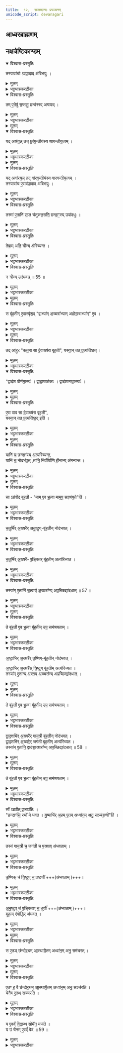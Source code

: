 ```yaml
---
title:  १२,  सप्तच्छन्दः प्रपञ्चनम्
unicode_script: devanagari
---
```


## आध्वरब्राह्मणम्
## नक्षत्रेष्टिकाण्डम्‌

<details open><summary>विश्वास-प्रस्तुतिः</summary>

तस्यावा॑चो ऽवपा॒दाद् अ॑बिभयुः ।  
</details>

<details><summary>मूलम्</summary>

तस्यावा॑चो ऽवपा॒दाद् अ॑बिभयुः ।  
</details>

<details><summary>भट्टभास्करटीका</summary>

1 तस्यावाच इत्यादि ॥ उक्तमेकविंशेनादित्यस्य मात्रामिन्द्रो गत इति । तस्य आदित्यात्मन इन्द्रस्य अवाचोऽवपादात् अधः पतनात् अबिभयुः कदाचिदयमवाक्पतेदिति देवा भीतिं गताः । पद्यतेर्घञ्, थाथादिना उतरपदान्तोदात्तत्वम् ।
</details>

<details open><summary>विश्वास-प्रस्तुतिः</summary>

तम् ए॒तेषु॑ स॒प्तसु॒ छन्द॑स्स्व् अश्रयन्न् ।  
</details>

<details><summary>मूलम्</summary>

तम् ए॒तेषु॑ स॒प्तसु॒ छन्द॑स्स्व् अश्रयन्न् ।  
</details>

<details><summary>भट्टभास्करटीका</summary>

अथ तमेतेषु गायत्र्यादिषु सप्तसु छन्दस्सु अश्रयन् स्थापितवन्तः सप्तछन्दांस्याश्रयमकुर्वन् साम्नि । तत् तस्मात्तदाधारस्य सामविशेषस्य श्रायन्तीयत्वम् ।
</details>


<details><summary>मूलम्</summary>

यदश्र॑यन्न् ।
तच्छ्रा॑य॒न्तीय॑स्य श्रायन्तीय॒त्वम् ।
</details>

<details open><summary>विश्वास-प्रस्तुतिः</summary>

यद् अश्र॑य॒न्न् तच् छ्रा॑य॒न्तीय॑स्य श्रायन्तीय॒त्वम् ।  
</details>

<details><summary>मूलम्</summary>

यद् अश्र॑य॒न्न् तच् छ्रा॑य॒न्तीय॑स्य श्रायन्तीय॒त्वम् ।  
</details>

<details><summary>भट्टभास्करटीका</summary>

श्रयत्यनेन छन्दांस्यादित्य इति श्रायन्तीयम् ।
</details>


<details><summary>मूलम्</summary>

यदवा॑रयन्न् ।
तद्वा॑रव॒न्तीय॑स्य वारवन्तीय॒त्वम् ।
</details>

<details open><summary>विश्वास-प्रस्तुतिः</summary>

यद् अवा॑रय॒न्न् तद् वा॑रव॒न्तीय॑स्य वारवन्तीय॒त्वम् ।  
तस्यावा॑च ए॒वाव॑पा॒दाद् अ॑बिभयुः ।
</details>

<details><summary>मूलम्</summary>

यद् अवा॑रय॒न्न् तद् वा॑रव॒न्तीय॑स्य वारवन्तीय॒त्वम् ।  
तस्यावा॑च ए॒वाव॑पा॒दाद् अ॑बिभयुः ।
</details>

<details><summary>भट्टभास्करटीका</summary>

यत् यस्माच्चावाक्पतनादादित्यं अवारयन् निवारितवन्तो देवाः, तद्वारवन्तीयस्य सामविशेषस्य वारवन्तीयत्वम् ॥
</details>

<details open><summary>विश्वास-प्रस्तुतिः</summary>

तस्मा॑ ए॒तानि॑ स॒प्त च॑तुरुत्त॒राणि॒ छन्दा॒ꣳ॒स्य् उपा॑दधुः ।  
</details>

<details><summary>मूलम्</summary>

तस्मा॑ ए॒तानि॑ स॒प्त च॑तुरुत्त॒राणि॒ छन्दा॒ꣳ॒स्य् उपा॑दधुः ।  
</details>

<details><summary>भट्टभास्करटीका</summary>

2-3 तस्मात् सामद्वारेण गायत्र्यादीनि सप्त चतुरुत्तराणि छन्दांस्युपादधुः समन्तादुत्तम्भनत्वेन स्थापितवन्तः, चतुर्भिश्च चतुर्भिरुत्तरैः पूर्वस्मात्पूर्वस्मादुत्तराणि उद्गततराणीति । चतुर्विंशत्यक्षरा गायत्री, अष्टाविंशत्यक्षरा उष्णिगित्यादि ।
</details>

<details open><summary>विश्वास-प्रस्तुतिः</summary>

तेषा॒म् अति॒ त्रीण्य् अ॑रिच्यन्त ।
</details>

<details><summary>मूलम्</summary>

तेषा॒म् अति॒ त्रीण्य् अ॑रिच्यन्त ।
</details>

<details><summary>भट्टभास्करटीका</summary>

अथ तेषां छन्दसां मध्ये त्रीणि पङ्क्त्यादीनि छन्दांसि आदित्यं अत्यरिच्यन्त अतिक्रम्य स्थितानि । तेन तमुत्तम्भयितुमयोग्यानि ।
</details>

<details open><summary>विश्वास-प्रस्तुतिः</summary>

न त्रीण्य् उद॑भवन्न् ॥ 55 ॥  
</details>

<details><summary>मूलम्</summary>

न त्रीण्य् उद॑भवन्न् ॥ 55 ॥  
</details>

<details><summary>भट्टभास्करटीका</summary>

अथ त्रीणि गायत्र्यादीनि छन्दांसि आदित्यं नोदभवन् न प्राप्नुवन् ऊनप्रमाणत्वादादित्यमप्राप्य स्थितानि तेन तान्यप्युत्तम्भनासमर्थानि ।
</details>


<details><summary>मूलम्</summary>

स बृ॑ह॒तीमे॒वास्पृ॑शत् ।
द्वाभ्या॑म॒ख्षरा᳚भ्याम् ।
अ॒हो॒रा॒त्राभ्या॑मे॒व ।
</details>

<details open><summary>विश्वास-प्रस्तुतिः</summary>

स बृ॑ह॒तीम् ए॒वास्पृ॑श॒द् "द्वाभ्या॑म् अ॒ख्षरा᳚भ्याम् अहोरा॒त्राभ्या॑म्" ए॒व ।  
</details>

<details><summary>मूलम्</summary>

स बृ॑ह॒तीम् ए॒वास्पृ॑श॒द् "द्वाभ्या॑म् अ॒ख्षरा᳚भ्याम् अहोरा॒त्राभ्या॑म्" ए॒व ।  
</details>

<details><summary>भट्टभास्करटीका</summary>

अथ मध्ये स्थितां बृहतीमेव आदित्यः अस्पृशत् अन्यूनानतिरिक्तत्वात् उत्तम्भकत्वेनास्पृशत् । स एवैनमधारयत् इति यावत् ।

केन प्राकारेण बृहतीमादित्योऽस्पृशदित्पाह - द्वाभ्यामक्षराभ्यामित्वादि । द्वाभ्यां अविनाशाभ्यां नित्यप्रपृत्ताभ्यामेव क्वचित् बृहती सम्पद्यते । संवत्सरात्मकाहोरात्रसमुदायस्य बृहतीत्वेन रूपणात् तदवयवयोरहोरात्रयोः अक्षरत्वेन रूपणं क्रियते । बृहत्येव इत्थं भूत्वा आदित्यं देवं धारयितुं समर्था तस्मात् स बृहतीमेवास्पृशदिति । अन्यानि छन्दांसि नैवमहोरात्र्यां अन्येनैव [रात्राभ्यामनन्येनैव?] प्रकारेण आदित्यं स्पृशन्ति । तस्मात् तानि न्यूनान्यतिरिक्तानि चेत्युक्तम् । बृहत्यां तु षट्त्रिंशदक्षरसममितषट्त्रिंशदहोरात्रविशेषसमासादितबृहती एव [हतीसमभावक?] संवत्सरात्मिकां [संवत्सरात्मकस्य?] देवस्य आदित्यस्य सङ्ख्यातानुरूप्यं वहन्त्यां आदित्यः प्रतितिष्ठति ।
</details>


<details><summary>मूलम्</summary>

तदा॑हुः ।
क॒त॒मा सा दे॒वाख्ष॑रा बृह॒ती ।
यस्या॒न्तत्प्र॒त्यति॑ष्ठत् ।
</details>

<details open><summary>विश्वास-प्रस्तुतिः</summary>

तद् आ॑हुᳵ "कत॒मा सा दे॒वाख्ष॑रा बृह॒ती", यस्या॒न् तत् प्र॒त्यति॑ष्ठत् ।  
</details>

<details><summary>मूलम्</summary>

तद् आ॑हुᳵ "कत॒मा सा दे॒वाख्ष॑रा बृह॒ती", यस्या॒न् तत् प्र॒त्यति॑ष्ठत् ।  
</details>

<details><summary>भट्टभास्करटीका</summary>

कतमा सा देवाक्षरा बृहती यस्यामादित्यः प्रतितिष्ठतीति,
</details>

<details open><summary>विश्वास-प्रस्तुतिः</summary>

"द्वाद॑श पौर्णमा॒स्यः॑ । द्वाद॒शाष्ट॑काः ।  द्वाद॑शामावा॒स्याः᳚ ।
</details>

<details><summary>मूलम्</summary>

"द्वाद॑श पौर्णमा॒स्यः॑ । द्वाद॒शाष्ट॑काः ।  द्वाद॑शामावा॒स्याः᳚ ।
</details>


<details><summary>मूलम्</summary>

ए॒षा वाव सा दे॒वाख्ष॑रा बृह॒ती ॥ 56 ॥  
यस्या॒न्तत्प्र॒त्यति॑ष्ठ॒दिति॑ ।
</details>

<details open><summary>विश्वास-प्रस्तुतिः</summary>

ए॒षा वाव सा दे॒वाख्ष॑रा बृह॒ती",  
यस्या॒न् तत् प्र॒त्यति॑ष्ठ॒द् इति॑ ।  
</details>

<details><summary>मूलम्</summary>

ए॒षा वाव सा दे॒वाख्ष॑रा बृह॒ती",  
यस्या॒न् तत् प्र॒त्यति॑ष्ठ॒द् इति॑ ।  
</details>

<details><summary>भट्टभास्करटीका</summary>

एवं पृष्टे उत्तरं - द्वादशेत्यादि । देवाः आदित्याः, ते च द्वादश, ते च त्रिरावृत्ताः षट्त्रिंशत् । बृहती च षट्त्रिंशदक्षरा । तिथयोऽप्येता द्वादशद्वादश संवत्सरे संभूय षट्त्रिंशदित्येवं देवनिरूप्याक्षरा बृहती इति उत्तरं ब्रूयात् ॥
</details>


<details><summary>मूलम्</summary>

यानि॑ च॒ छन्दाꣳ॑स्य॒त्यरि॑च्यन्त ।
यानि॑ च॒ नोदभ॑वन्न् ।
तानि॒ निर्वी᳚र्याणि ही॒नान्य॑मन्यन्त ।
</details>

<details open><summary>विश्वास-प्रस्तुतिः</summary>

यानि॑ च॒ छन्दाꣳ॑स्य् अ॒त्यरि॑च्यन्त॒,  
यानि॑ च॒ नोदभ॑व॒न्न् ,तानि॒ निर्वी᳚र्याणि ही॒नान्य् अ॑मन्यन्त ।
</details>

<details><summary>मूलम्</summary>

यानि॑ च॒ छन्दाꣳ॑स्य् अ॒त्यरि॑च्यन्त॒,  
यानि॑ च॒ नोदभ॑व॒न्न् ,तानि॒ निर्वी᳚र्याणि ही॒नान्य् अ॑मन्यन्त ।
</details>

<details><summary>भट्टभास्करटीका</summary>

4 यानि चेत्यादि ॥ अन्यानि यानि छन्दांसि न्यूनातिरिक्तानि निर्वीर्याणि कार्यं कर्तुमसमर्थानि तानि हीनानि वयं स्मः इति अमन्यन्त उत्तम्भनकार्यात् गळितानि निर्वीर्याण्यभवन् ।
</details>


<details><summary>मूलम्</summary>

साऽब्र॑वीद्बृह॒ती ।
मामे॒व भू॒त्वा ।
मामुप॒ सꣵश्र॑य॒तेति॑ ।
</details>

<details open><summary>विश्वास-प्रस्तुतिः</summary>

सा ऽब्र॑वीद् बृह॒ती - "माम् ए॒व भू॒त्वा मामुप॒ सꣵश्र॑य॒ते"ति॑ ।  
</details>

<details><summary>मूलम्</summary>

सा ऽब्र॑वीद् बृह॒ती - "माम् ए॒व भू॒त्वा मामुप॒ सꣵश्र॑य॒ते"ति॑ ।  
</details>

<details><summary>भट्टभास्करटीका</summary>

अथ सा बृहती छन्दांसि अब्रवीत् मामेव भूत्वा मद्रूपमेव प्राप्य । भू प्राप्तौ । मया तुल्याक्षरतां प्राप्य मामुपसंश्रयत मत्समीपे मया तुल्यकार्याणि वर्तध्वं इति ।
ततः छन्दोभिः ओं तथेत्यनुमते स्वयमेव बृहती तेषामक्षरसाम्यमकरोत् ॥
</details>

<details open><summary>विश्वास-प्रस्तुतिः</summary>

च॒तुर्भि॑र् अ॒ख्षरै॑र् अनु॒ष्टुग्-बृ॑ह॒तीन् नोद॑भवत् ।  
</details>

<details><summary>मूलम्</summary>

च॒तुर्भि॑र् अ॒ख्षरै॑र् अनु॒ष्टुग्-बृ॑ह॒तीन् नोद॑भवत् ।  
</details>

<details><summary>भट्टभास्करटीका</summary>

5 चतुर्भिरित्यादि ॥ द्वात्रिंशदक्षराऽनुष्टुप् षट्त्रिंशदक्षरा बृहती बृहत्यात्मानं आदित्यं चतुर्भिरक्षरैः नोदभवत् ।
</details>

<details open><summary>विश्वास-प्रस्तुतिः</summary>

च॒तुर्भि॑र् अ॒ख्षरै᳚ᳶ प॒ङ्क्तिर् बृ॑ह॒तीम् अत्य॑रिच्यत ।  
</details>

<details><summary>मूलम्</summary>

च॒तुर्भि॑र् अ॒ख्षरै᳚ᳶ प॒ङ्क्तिर् बृ॑ह॒तीम् अत्य॑रिच्यत ।  
</details>

<details><summary>भट्टभास्करटीका</summary>

पङ्क्तिः चतुश्चत्वारिंशदक्षरा चतुर्भिरक्षरैः बृहतीमत्यरिच्यत
</details>

<details open><summary>विश्वास-प्रस्तुतिः</summary>

तस्या॑म् ए॒तानि॑ च॒त्वार्य् अ॒ख्षरा᳚ण्य् अप॒च्छिद्या॑दधात् ॥ 57 ॥  
</details>

<details><summary>मूलम्</summary>

तस्या॑म् ए॒तानि॑ च॒त्वार्य् अ॒ख्षरा᳚ण्य् अप॒च्छिद्या॑दधात् ॥ 57 ॥  
</details>

<details><summary>भट्टभास्करटीका</summary>

अथ एतानि पङ्क्त्या अधिकानि चत्वार्यक्षराणि अतोऽपच्छिद्य तस्यां अनुष्टुभि अदधात् ।
</details>


<details><summary>मूलम्</summary>

ते बृ॑ह॒ती ए॒व भू॒त्वा ।
बृ॒ह॒तीमुप॒ सम॑श्रयताम् ।
</details>

<details open><summary>विश्वास-प्रस्तुतिः</summary>

ते बृ॑ह॒ती ए॒व भू॒त्वा बृ॑ह॒तीम् उप॒ सम॑श्रयताम् ।  
</details>

<details><summary>मूलम्</summary>

ते बृ॑ह॒ती ए॒व भू॒त्वा बृ॑ह॒तीम् उप॒ सम॑श्रयताम् ।  
</details>

<details><summary>भट्टभास्करटीका</summary>

एवं कृते ते द्वे अपि अनुष्टुप्पङ्क्ती बृहती बृहत्यौ बृहतीतुल्याक्षरे एव भूत्वा बृहत्या समेत्य तुल्यकार्ये अभूताम् ॥
</details>

<details open><summary>विश्वास-प्रस्तुतिः</summary>

अ॒ष्टा॒भिर् अ॒ख्षरै॑र् उ॒ष्णिग्-बृ॑ह॒तीन् नोद॑भवत् ।  

अ॒ष्टा॒भिर् अ॒ख्षरै᳚स् त्रि॒ष्टुग् बृ॑ह॒तीम् अत्य॑रिच्यत ।  
तस्या॑म् ए॒तान्य् अ॒ष्टाव् अ॒ख्षरा᳚ण्य् अप॒च्छिद्या॑दधात् ।  
</details>

<details><summary>मूलम्</summary>

अ॒ष्टा॒भिर् अ॒ख्षरै॑र् उ॒ष्णिग्-बृ॑ह॒तीन् नोद॑भवत् ।  

अ॒ष्टा॒भिर् अ॒ख्षरै᳚स् त्रि॒ष्टुग् बृ॑ह॒तीम् अत्य॑रिच्यत ।  
तस्या॑म् ए॒तान्य् अ॒ष्टाव् अ॒ख्षरा᳚ण्य् अप॒च्छिद्या॑दधात् ।  
</details>


<details><summary>मूलम्</summary>

ते बृ॑ह॒ती ए॒व भू॒त्वा ।
बृ॒ह॒तीमुप॒ सम॑श्रयताम् ।
</details>

<details open><summary>विश्वास-प्रस्तुतिः</summary>

ते बृ॑ह॒ती ए॒व भू॒त्वा बृ॑ह॒तीम् उप॒ सम॑श्रयताम् ।  
</details>

<details><summary>मूलम्</summary>

ते बृ॑ह॒ती ए॒व भू॒त्वा बृ॑ह॒तीम् उप॒ सम॑श्रयताम् ।  
</details>

<details><summary>भट्टभास्करटीका</summary>

6 अष्ठाभिरित्यादि ॥ अष्टाविंशत्यक्षरा उष्णिक् । चक्षुश्चत्वारिंशदक्षरा त्रिषुप् । तयोः अष्टाक्षरापच्छेदादानाभ्यां बृहतीप्रकारः कृतः ॥
</details>

<details open><summary>विश्वास-प्रस्तुतिः</summary>

द्वा॒द॒शभि॑र् अ॒ख्षरै᳚र् गाय॒त्री बृ॑ह॒तीन् नोद॑भवत् ।  
द्वा॒द॒शभि॑र् अ॒ख्षरै॒र् जग॑ती बृह॒तीम् अत्य॑रिच्यत ।  
तस्या॑म्‌ ए॒तानि॒ द्वाद॑शा॒ख्षरा᳚ण्य् अप॒च्छिद्या॑दधात् ॥ 58 ॥  
</details>

<details><summary>मूलम्</summary>

द्वा॒द॒शभि॑र् अ॒ख्षरै᳚र् गाय॒त्री बृ॑ह॒तीन् नोद॑भवत् ।  
द्वा॒द॒शभि॑र् अ॒ख्षरै॒र् जग॑ती बृह॒तीम् अत्य॑रिच्यत ।  
तस्या॑म्‌ ए॒तानि॒ द्वाद॑शा॒ख्षरा᳚ण्य् अप॒च्छिद्या॑दधात् ॥ 58 ॥  
</details>


<details><summary>मूलम्</summary>

ते बृ॑ह॒ती ए॒व भू॒त्वा ।
बृ॒ह॒तीमुप॒ सम॑श्रयताम् ।
</details>

<details open><summary>विश्वास-प्रस्तुतिः</summary>

ते बृ॑ह॒ती ए॒व भू॒त्वा बृ॑ह॒तीम् उप॒ सम॑श्रयताम् ।  
</details>

<details><summary>मूलम्</summary>

ते बृ॑ह॒ती ए॒व भू॒त्वा बृ॑ह॒तीम् उप॒ सम॑श्रयताम् ।  
</details>

<details><summary>भट्टभास्करटीका</summary>

7 द्वादशभिरिति ॥ चतुर्विंशत्यक्षरा गायत्री । अष्टाचत्वारिंशदक्षरा जगती, तस्मात् तयोः द्वादशाक्षरापच्छेदादानाभ्यां बृहतीभावमकरोत् । अथ सर्वैश्छन्दोभिः उत्तम्भित आदित्यस्तिष्ठतीति ॥
</details>

<details open><summary>विश्वास-प्रस्तुतिः</summary>

सो᳚ ऽब्रवीत् प्र॒जाप॑तिः ।  
"छन्दाꣳ॑सि॒ रथो॑ मे भवत ।  यु॒ष्माभि॑र् अ॒हम् ए॒तम् अध्वा॑न॒म् अनु॒ सञ्च॑रा॒णी"ति॑ ।
</details>

<details><summary>मूलम्</summary>

सो᳚ ऽब्रवीत् प्र॒जाप॑तिः ।  
"छन्दाꣳ॑सि॒ रथो॑ मे भवत ।  यु॒ष्माभि॑र् अ॒हम् ए॒तम् अध्वा॑न॒म् अनु॒ सञ्च॑रा॒णी"ति॑ ।
</details>

<details><summary>भट्टभास्करटीका</summary>

8 सोऽब्रवीदित्यादि ॥ आदित्यः प्रजापतिरित्येके । अध्वा लोकरक्षामार्गः । युष्माभिः रथभूतैः अनु क्रमेण सञ्चराणि । 'समस्तृतीया युक्तात्'इति व्यत्ययेन न प्रवर्तते ।
</details>

<details open><summary>विश्वास-प्रस्तुतिः</summary>

तस्य॑ गाय॒त्री च॒ जग॑ती च प॒ख्षाव् अ॑भवताम् ।  
</details>

<details><summary>मूलम्</summary>

तस्य॑ गाय॒त्री च॒ जग॑ती च प॒ख्षाव् अ॑भवताम् ।  
</details>

<details><summary>भट्टभास्करटीका</summary>

पक्षौ चक्रे बाह्ये गायत्रीजगत्यौ ।
</details>

<details open><summary>विश्वास-प्रस्तुतिः</summary>

उ॒ष्णिक् च॑ त्रि॒ष्टुप् च॒ प्रष्ट्यौ᳚ +++(अ॑भवताम् )+++।  
</details>

<details><summary>मूलम्</summary>

उ॒ष्णिक् च॑ त्रि॒ष्टुप् च॒ प्रष्ट्यौ᳚ +++(अ॑भवताम् )+++।  
</details>

<details><summary>भट्टभास्करटीका</summary>

अथाभ्यन्तरेण प्रष्टयौ बहिर्युजावश्वौ । उष्णिक्त्रिष्टुभौ ।
</details>

<details open><summary>विश्वास-प्रस्तुतिः</summary>

अ॒नु॒ष्टुप् च॑ प॒ङ्क्तिश् च॒ धुर्यौ᳚ +++(अ॑भवताम् )+++।  
बृ॒ह॒त्य् ए॑वोद्धिर् अ॑भवत् ।  
</details>

<details><summary>मूलम्</summary>

अ॒नु॒ष्टुप् च॑ प॒ङ्क्तिश् च॒ धुर्यौ᳚ +++(अ॑भवताम् )+++।  
बृ॒ह॒त्य् ए॑वोद्धिर् अ॑भवत् ।  
</details>

<details><summary>भट्टभास्करटीका</summary>

अथ तयोरन्तरा धुर्यौ अन्तर्युजावश्वौ अनुष्टुप् पङ्क्तिश्च [बृहती] उद्धिः ऊर्ध्वा स्थापनीया उपवेशनफलकरूपा अभवत् ।
</details>


<details><summary>मूलम्</summary>

स ए॒तञ्छ॑न्दोर॒थमा॒स्थाय॑ ।
ए॒तमध्वा॑न॒मनु॒ सम॑चरत् ।
</details>

<details open><summary>विश्वास-प्रस्तुतिः</summary>

स ए॒तञ् छ॑न्दोर॒थम् आ॒स्थायै॒तम् अध्वा॑न॒म् अनु॒ सम॑चरत् ।  
</details>

<details><summary>मूलम्</summary>

स ए॒तञ् छ॑न्दोर॒थम् आ॒स्थायै॒तम् अध्वा॑न॒म् अनु॒ सम॑चरत् ।  
</details>

<details><summary>भट्टभास्करटीका</summary>

स प्रजापतिस्तादृशं रथमारुह्यानुदिनमेतन्मार्गं संचरति ।
</details>


<details><summary>मूलम्</summary>

ए॒तꣳ ह॒ वै छ॑न्दोर॒थमा॒स्थाय॑ ।
ए॒तमध्वा॑न॒मनु॒ सञ्च॑रति ।
</details>

<details open><summary>विश्वास-प्रस्तुतिः</summary>

ए॒तꣳ ह॒ वै छ॑न्दोर॒थम् आ॒स्थायै॒तम् अध्वा॑न॒म् अनु॒ सञ्च॑रति ।  
येनै॒ष ए॒तथ् स॒ञ्चर॑ति ।  
</details>

<details><summary>मूलम्</summary>

ए॒तꣳ ह॒ वै छ॑न्दोर॒थम् आ॒स्थायै॒तम् अध्वा॑न॒म् अनु॒ सञ्च॑रति ।  
येनै॒ष ए॒तथ् स॒ञ्चर॑ति ।  
</details>

<details><summary>भट्टभास्करटीका</summary>

यः पुमान् एवं रथमनुसंदधानः सोमेन यजते यश्च एनं रथं एवं ध्यायति स एष उभयविधोपि पुरुषः येन अध्वना एषः प्रजापतिः एतत् दृश्यमानं स्थानं संचरति तमेतमेवाध्वानं छन्दोरथमारूढोऽनुदिनं संचरति ।
</details>

<details open><summary>विश्वास-प्रस्तुतिः</summary>

य ए॒वव्ँ वि॒द्वान्थ् सोमे॑न॒ यज॑ते ।  
य उ॑ चैनम् ए॒वव्ँ वेद॑ ॥ 59 ॥  
</details>

<details><summary>मूलम्</summary>

य ए॒वव्ँ वि॒द्वान्थ् सोमे॑न॒ यज॑ते ।  
य उ॑ चैनम् ए॒वव्ँ वेद॑ ॥ 59 ॥  
</details>

<details><summary>भट्टभास्करटीका</summary>

अत्र एवंशब्देन 'देवासुराः' इत्याद्यनुवाकचतुष्टयोक्तस्साङ्गः सोमयागप्रकारः परामृश्यते । अतोऽयं सोमयागस्य प्रयोगविधिर्द्रष्टव्यः ॥
इति श्रीभट्टक्षभास्करविरचिते पारक्षुद्रभाष्ये प्रथमाष्टकस्य पञ्चमे प्रपाठके द्वादशोऽनुवाकः ॥
प्रपाठकश्च समाप्तः ॥  

</details>

